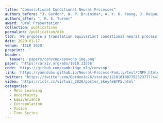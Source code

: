 ```yaml
---
title: "Convolutional Conditional Neural Processes"
authors_before: "J. Gordon*, W. P. Bruinsma*, A. Y. K. Foong, J. Requeima,"
authors_after: ", R. E. Turner"
award: "Oral Presentation"
collection: publications
permalink: /publication/dib
tldr: 'We propose a translation equivariant conditional neural process.'
date: 2020-01-17
venue: 'ICLR 2020'
preprint: ''
header: 
  teaser: 'papers/convcnp/convcnp_img.png'
paper: 'https://arxiv.org/abs/1910.13556'
code: 'https://github.com/cambridge-mlg/convcnp' 
link: 'https://yanndubs.github.io/Neural-Process-Family/text/CNPF.html#convolutional-conditional-neural-process-convcnp'
twitter: "https://twitter.com/GordonJo76/status/1218181087752523777?s=20&t=IWsl3Bgn8Gqmp_hITqpqug"
video: 'https://iclr.cc/virtual_2020/poster_Skey4eBYPS.html'
categories:
  - Meta Learning
  - Uncertainty
  - Equivariance
  - Extrapolation
  - Vision
  - Time Series
---
```

